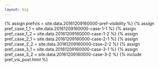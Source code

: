 ```yaml
---
layout: big
---
```

{% assign prefvis = site.data.20161209160000-pref-visibility %}
{% assign pref_case_1_1 = site.data.20161209160000-case-1-1 %}
{% assign pref_case_1_2 = site.data.20161209160000-case-1-2 %}
{% assign pref_case_2_1 = site.data.20161209160000-case-2-1 %}
{% assign pref_case_2_2 = site.data.20161209160000-case-2-2 %}
{% assign pref_case_3_1 = site.data.20161209160000-case-3-1 %}
{% assign pref_case_3_2 = site.data.20161209160000-case-3-2 %}
{% include pref_vis_post.html %}
